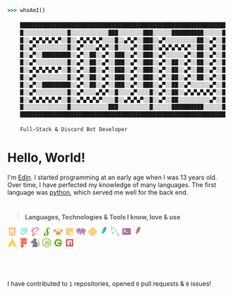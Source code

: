 ```coffeescript
>>> whoAmI()

    █████████████████████████████████████████████████████████████████
    █░░░░░░░░░░░░░░█░░░░░░░░░░░░███░░░░░░░░███░░░░░░██████████░░░░░░█
    █░░▄▀▄▀▄▀▄▀▄▀░░█░░▄▀▄▀▄▀▄▀░░░░█░░▄▀▄▀░░███░░▄▀░░░░░░░░░░██░░▄▀░░█
    █░░▄▀░░░░░░░░░░█░░▄▀░░░░▄▀▄▀░░█░░░░▄▀░░███░░▄▀▄▀▄▀▄▀▄▀░░██░░▄▀░░█
    █░░▄▀░░█████████░░▄▀░░██░░▄▀░░███░░▄▀░░███░░▄▀░░░░░░▄▀░░██░░▄▀░░█
    █░░▄▀░░░░░░░░░░█░░▄▀░░██░░▄▀░░███░░▄▀░░███░░▄▀░░██░░▄▀░░██░░▄▀░░█
    █░░▄▀▄▀▄▀▄▀▄▀░░█░░▄▀░░██░░▄▀░░███░░▄▀░░███░░▄▀░░██░░▄▀░░██░░▄▀░░█
    █░░▄▀░░░░░░░░░░█░░▄▀░░██░░▄▀░░███░░▄▀░░███░░▄▀░░██░░▄▀░░██░░▄▀░░█
    █░░▄▀░░█████████░░▄▀░░██░░▄▀░░███░░▄▀░░███░░▄▀░░██░░▄▀░░░░░░▄▀░░█
    █░░▄▀░░░░░░░░░░█░░▄▀░░░░▄▀▄▀░░█░░░░▄▀░░░░█░░▄▀░░██░░▄▀▄▀▄▀▄▀▄▀░░█
    █░░▄▀▄▀▄▀▄▀▄▀░░█░░▄▀▄▀▄▀▄▀░░░░█░░▄▀▄▀▄▀░░█░░▄▀░░██░░░░░░░░░░▄▀░░█
    █░░░░░░░░░░░░░░█░░░░░░░░░░░░███░░░░░░░░░░█░░░░░░██████████░░░░░░█
    █████████████████████████████████████████████████████████████████
                                     
    Full-Stack & Discord Bot Developer
```

# Hello, World!

I'm [Edin](https://ed1ndev.vercel.app). I started programming at an early age when I was 13 years old. Over time, I have perfected my knowledge of many languages. The first language was [python](https://www.python.org/), which served me well for the back end.

# <!-- Small line break, looking better than <hr/> -->

> **Languages, Technologies & Tools I know, love & use**

<div><!-- make img inline -->
<img src="assets/icons/html.svg" width="22px">
<img src="assets/icons/css_dark.svg" width="22px">
<img src="assets/icons/scss.svg" width="22px">
<img src="assets/icons/stylus.svg" width="22px">
<img src="assets/icons/pug.svg" width="22px">
<img src="assets/icons/js.svg" width="22px">
<img src="assets/icons/php.svg" width="22px">
<img src="assets/icons/python.svg" width="22px">
<img src="assets/icons/sqlite.svg" width="22px">
<img src="assets/icons/sql.svg" width="22px">
<img src="assets/icons/shell.svg" width="22px">
<img src="assets/icons/htaccess.svg" width="22px">
<br>
<img src="assets/icons/archlinux.svg" width="22px">
<img src="assets/icons/figma.svg" width="22px">
<img src="assets/icons/editorconfig.svg" width="22px">
<img src="assets/icons/nodejs.svg" width="22px">
<img src="assets/icons/nginx.svg" width="22px">
<img src="assets/icons/npm.svg" width="22px">
</div>

#   

<br>

I have contributed to `1` repositories, opened `0` pull requests & `0` issues!

